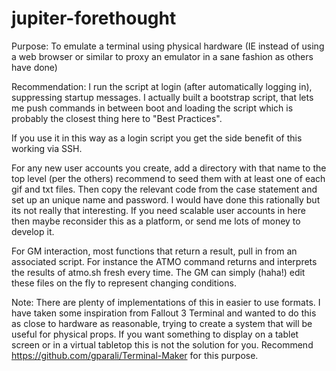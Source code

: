 # jupiter-forethought
Purpose: To emulate a terminal using physical hardware (IE instead of using a web browser or similar to proxy an emulator in a sane fashion as others have done)

Recommendation: I run the script at login (after automatically logging in), suppressing startup messages. I actually built a bootstrap script, that lets me push commands in between boot and loading the script which is probably the closest thing here to "Best Practices". 

If you use it in this way as a login script you get the side benefit of this working via SSH.

For any new user accounts you create, add a directory with that name to the top level (per the others) recommend to seed them with at least one of each gif and txt files. Then copy the relevant code from the case statement and set up an unique name and password. I would have done this rationally but its not really that interesting. If you need scalable user accounts in here then maybe reconsider this as a platform, or send me lots of money to develop it. 

For GM interaction, most functions that return a result, pull in from an associated script. For instance the ATMO command returns and interprets the results of atmo.sh fresh every time. The GM can simply (haha!) edit these files on the fly to represent changing conditions. 

Note: There are plenty of implementations of this in easier to use formats. I have taken some inspiration from Fallout 3 Terminal and wanted to do this as close to hardware as reasonable, trying to create a system that will be useful for physical props. If you want something to display on a tablet screen or in a virtual tabletop this is not the solution for you. Recommend https://github.com/gparali/Terminal-Maker for this purpose. 
